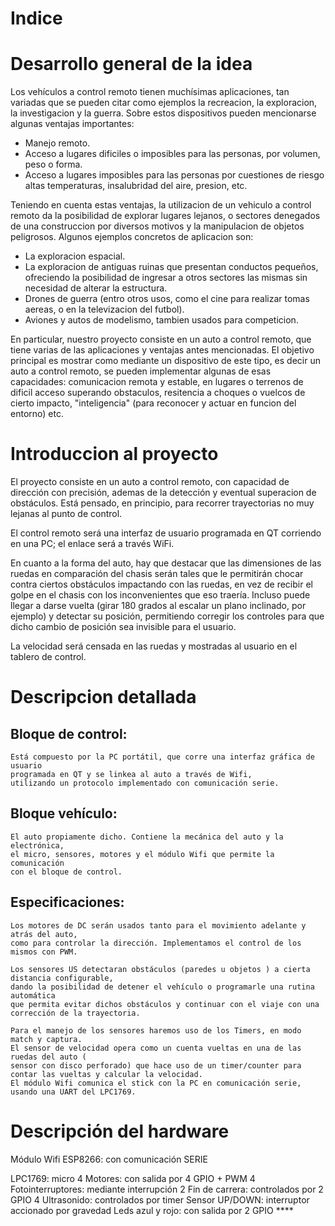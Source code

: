 # Indice
# Desarrollo general de la idea

Los vehículos a control remoto tienen muchísimas aplicaciones, tan 
variadas que se pueden citar como ejemplos la recreacion, la 
exploracion, la investigacion y la guerra.
Sobre estos dispositivos pueden mencionarse algunas ventajas importantes:
*	Manejo remoto.
*	Acceso a lugares dificiles o imposibles para las personas, por volumen, peso o forma.
*	Acceso a lugares imposibles para las personas por cuestiones de riesgo
altas temperaturas, insalubridad del aire, presion, etc.

Teniendo en cuenta estas ventajas, la utilizacion de un vehiculo a 
control remoto da la posibilidad de explorar lugares lejanos, o sectores 
denegados de una construccion por diversos motivos y la manipulacion de 
objetos peligrosos. Algunos ejemplos concretos de aplicacion son:
*	La exploracion espacial.
*	La exploracion de antiguas ruinas que presentan conductos 
pequeños, ofreciendo la posibilidad de ingresar a otros sectores las 
mismas sin necesidad de alterar la estructura.
*	Drones de guerra (entro otros usos, como el cine para realizar 
tomas aereas, o en la televizacion del futbol).
*	Aviones y autos de modelismo, tambien usados para competicion.

En particular, nuestro proyecto consiste en un auto a control remoto, 
que tiene varias de las aplicaciones y ventajas antes mencionadas.
El objetivo principal es mostrar como mediante un dispositivo de este 
tipo, es decir un auto a control remoto, se pueden implementar algunas 
de esas capacidades: comunicacion remota y estable, en lugares o 
terrenos de dificil acceso superando obstaculos, resitencia a choques o 
vuelcos de cierto impacto, "inteligencia" (para reconocer y actuar en 
funcion del entorno) etc.

#	Introduccion al proyecto

El proyecto consiste en un auto a control remoto, con capacidad de 
dirección con precisión, ademas de la detección y eventual superacion de 
obstáculos. Está pensado, en principio, para recorrer trayectorias no 
muy lejanas al punto de control.

El control remoto será una interfaz de usuario programada en QT 
corriendo en una PC; el enlace será a través WiFi.

En cuanto a la forma del auto, hay que destacar que las dimensiones de 
las ruedas en comparación del chasis serán tales que le permitirán 
chocar contra ciertos obstáculos impactando con las ruedas, en vez de 
recibir el golpe en el chasis con los inconvenientes que eso traería.
Incluso puede llegar a darse vuelta (girar 180 grados al escalar un 
plano inclinado, por ejemplo) y detectar su posición, permitiendo 
corregir los controles para que dicho cambio de posición sea invisible 
para el usuario.

La velocidad será censada en las ruedas y mostradas al usuario en el 
tablero de control.

#	Descripcion detallada

## Bloque de control: 
	Está compuesto por la PC portátil, que corre una interfaz gráfica de usuario 
	programada en QT y se linkea al auto a través de Wifi, 
	utilizando un protocolo implementado con comunicación serie.

## Bloque vehículo: 
	El auto propiamente dicho. Contiene la mecánica del auto y la electrónica, 
	el micro, sensores, motores y el módulo Wifi que permite la comunicación 
	con el bloque de control.

## Especificaciones:
	Los motores de DC serán usados tanto para el movimiento adelante y atrás del auto, 
	como para controlar la dirección. Implementamos el control de los mismos con PWM.

	Los sensores US detectaran obstáculos (paredes u objetos ) a cierta distancia configurable,
	dando la posibilidad de detener el vehículo o programarle una rutina automática
	que permita evitar dichos obstáculos y continuar con el viaje con una corrección de la trayectoria.
	
	Para el manejo de los sensores haremos uso de los Timers, en modo match y captura.
	El sensor de velocidad opera como un cuenta vueltas en una de las ruedas del auto (
	sensor con disco perforado) que hace uso de un timer/counter para contar las vueltas y calcular la velocidad.
	El módulo Wifi comunica el stick con la PC en comunicación serie, usando una UART del LPC1769.

# Descripción del hardware

Módulo Wifi ESP8266:		con comunicación SERIE

LPC1769:			micro
	4 Motores: 			con salida por 4 GPIO + PWM
	4 Fotointerruptores:		mediante interrupción
	2 Fin de carrera:			controlados por 2 GPIO
	4 Ultrasonido:			controlados por timer
	Sensor UP/DOWN:		interruptor accionado por gravedad
	Leds azul y rojo:			con salida por 2 GPIO
	****

